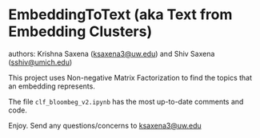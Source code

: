 # EmbeddingToText (aka Text from Embedding Clusters)

authors: Krishna Saxena (ksaxena3@uw.edu) and Shiv Saxena (sshiv@umich.edu)

This project uses Non-negative Matrix Factorization to find the topics that an embedding represents.

The file `clf_bloombeg_v2.ipynb` has the most up-to-date comments and code.

Enjoy. Send any questions/concerns to ksaxena3@uw.edu